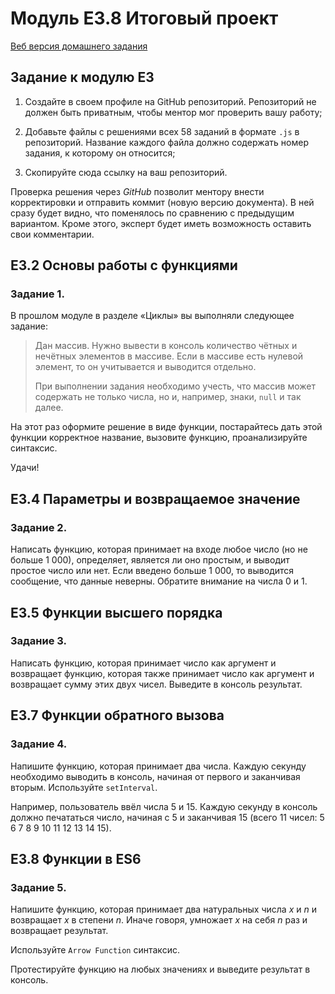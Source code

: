 # Модуль E3.8 Итоговый проект

[Веб версия домашнего задания](https://skripkalisa.github.io/SF_PythonFS_Frontend/E3/index.html)

## Задание к модулю E3

1. Создайте в своем профиле на GitHub репозиторий. Репозиторий не должен быть приватным, чтобы ментор мог проверить вашу работу;

2. Добавьте файлы с решениями всех 58 заданий в формате `.js` в репозиторий. Название каждого файла должно содержать номер задания, к которому он относится;

3. Скопируйте сюда ссылку на ваш репозиторий.

Проверка решения через _GitHub_ позволит ментору внести корректировки и отправить коммит (новую версию документа). В ней сразу будет видно, что поменялось по сравнению с предыдущим вариантом. Кроме этого, эксперт будет иметь возможность оставить свои комментарии.

## E3.2 Основы работы с функциями

### Задание 1.

В прошлом модуле в разделе «Циклы» вы выполняли следующее задание:

> Дан массив. Нужно вывести в консоль количество чётных и нечётных элементов в массиве. Если в массиве есть нулевой элемент, то он учитывается и выводится отдельно.
>
> При выполнении задания необходимо учесть, что массив может содержать не только числа, но и, например, знаки, `null` и так далее.

На этот раз оформите решение в виде функции, постарайтесь дать этой функции корректное название, вызовите функцию, проанализируйте синтаксис.

Удачи!

## E3.4 Параметры и возвращаемое значение

### Задание 2.

Написать функцию, которая принимает на входе любое число (но не больше 1 000), определяет, является ли оно простым, и выводит простое число или нет. Если введено больше 1 000, то выводится сообщение, что данные неверны. Обратите внимание на числа 0 и 1.

## E3.5 Функции высшего порядка

### Задание 3.

Написать функцию, которая принимает число как аргумент и возвращает функцию, которая также принимает число как аргумент и возвращает сумму этих двух чисел. Выведите в консоль результат.

## E3.7 Функции обратного вызова

### Задание 4.

Напишите функцию, которая принимает два числа. Каждую секунду необходимо выводить в консоль, начиная от первого и заканчивая вторым. Используйте `setInterval`.

Например, пользователь ввёл числа 5 и 15. Каждую секунду в консоль должно печататься число, начиная с 5 и заканчивая 15 (всего 11 чисел: 5 6 7 8 9 10 11 12 13 14 15).

## E3.8 Функции в ES6

### Задание 5.

Напишите функцию, которая принимает два натуральных числа _x_ и _n_ и возвращает _x_ в степени _n_. Иначе говоря, умножает _x_ на себя _n_ раз и возвращает результат.

Используйте `Arrow Function` синтаксис.

Протестируйте функцию на любых значениях и выведите результат в консоль.

